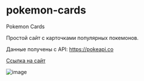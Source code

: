 # pokemon-cards
Pokemon Cards

Простой сайт с карточками популярных покемонов.

Данные получены с API: <https://pokeapi.co>

[Ссылка на сайт](https://pokemon-cards-1.web.app/)

![image](https://user-images.githubusercontent.com/88040008/167465554-c3157574-b08a-47a6-b866-839ac73c0bc2.png)
